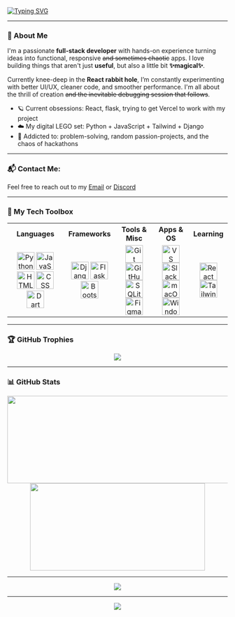 
<a href="https://git.io/typing-svg">
  <img 
    src="https://readme-typing-svg.herokuapp.com?font=DM+sans&weight=800&size=30&duration=2000&pause=300&color=B7C9B0&width=555&lines=hey!!+I'm+Aya+Aladdin+%F0%9F%8F%86;Welcome+to+my+profile+%E2%9C%A8" 
    alt="Typing SVG" 
  />
</a>

---

### 🌸 About Me

I'm a passionate **full-stack developer** with hands-on experience turning ideas into functional, responsive ~~and sometimes chaotic~~ apps. I love building things that aren't just **useful**, but also a little bit **✨magical✨**.

Currently knee-deep in the **React rabbit hole**, I’m constantly experimenting with better UI/UX, cleaner code, and smoother performance.  I'm all about the thrill of creation ~~and the inevitable debugging session that follows~~.

- 🪐 Current obsessions: React, flask, trying to get Vercel to work with my project
- ☁️ My digital LEGO set: Python + JavaScript + Tailwind + Django
- 🎀 Addicted to: problem-solving, random passion-projects, and the chaos of hackathons

---

### 📬 Contact Me:
Feel free to reach out to my [Email](mailto:aya2aladdin@gmail.com) or [Discord](https://discord.gg/ZuUbMaeM)

---

### 🧠 My Tech Toolbox

<table align="center">
  <tr align="center">
    <th>Languages</th>
    <th>Frameworks</th>
    <th>Tools & Misc</th>
    <th>Apps & OS</th>
    <th>Learning</th>
  </tr>
  <tr align="center">
    <td>
      <img src="https://cdn.jsdelivr.net/gh/devicons/devicon/icons/python/python-original.svg" height="40" alt="Python" />
      <img src="https://cdn.jsdelivr.net/gh/devicons/devicon/icons/javascript/javascript-original.svg" height="40" alt="JavaScript" />
      <img src="https://cdn.jsdelivr.net/gh/devicons/devicon/icons/html5/html5-original.svg" height="40" alt="HTML" />
      <img src="https://cdn.jsdelivr.net/gh/devicons/devicon/icons/css3/css3-original.svg" height="40" alt="CSS" />
      <img src="https://cdn.jsdelivr.net/gh/devicons/devicon/icons/dart/dart-original.svg" height="40" alt="Dart" />
    </td>
    <td>
      <img src="https://cdn.jsdelivr.net/gh/devicons/devicon/icons/django/django-plain.svg" height="40" alt="Django" />
      <img src="https://skillicons.dev/icons?i=flask" height="40" alt="Flask" />
      <img src="https://cdn.jsdelivr.net/gh/devicons/devicon/icons/bootstrap/bootstrap-original.svg" height="40" alt="Bootstrap" />
    </td>
    <td>
      <img src="https://cdn.jsdelivr.net/gh/devicons/devicon/icons/git/git-original.svg" height="40" alt="Git" />
      <img src="https://skillicons.dev/icons?i=github" height="40" alt="GitHub" />
      <img src="https://cdn.jsdelivr.net/gh/devicons/devicon/icons/sqlite/sqlite-original.svg" height="40" alt="SQLite" />
      <img src="https://cdn.jsdelivr.net/gh/devicons/devicon/icons/figma/figma-original.svg" height="40" alt="Figma" />
    </td>
    <td>
      <img src="https://cdn.jsdelivr.net/gh/devicons/devicon/icons/vscode/vscode-original.svg" height="40" alt="VS Code" />
      <img src="https://cdn.jsdelivr.net/gh/devicons/devicon/icons/slack/slack-original.svg" height="40" alt="Slack" />
      <img src="https://cdn.jsdelivr.net/gh/devicons/devicon/icons/apple/apple-original.svg" height="40" alt="macOS" />
      <img src="https://cdn.jsdelivr.net/gh/devicons/devicon/icons/windows8/windows8-original.svg" height="40" alt="Windows" />
    </td>
    <td>
      <img src="https://cdn.jsdelivr.net/gh/devicons/devicon/icons/react/react-original.svg" height="40" alt="React" />
      <img src="https://skillicons.dev/icons?i=tailwind" height="40" alt="Tailwind" />
    </td>
  </tr>
</table>

---

### 🏆 GitHub Trophies

<p align="center">
  <img src="https://github-profile-trophy.vercel.app/?username=aya-aladdin&theme=onedark&no-frame=true&column=4&title=Stars,Commits,Repositories,Followers" />
</p>

---

### 📊 GitHub Stats

<p align="center">
  <img width="600" height="200" src="https://github-readme-stats.vercel.app/api?username=aya-aladdin&size_weight=5.0&show_icons=true&theme=vision-friendly-dark">
  <img width="400" height="200" src="https://github-readme-stats.vercel.app/api/top-langs/?username=aya-aladdin&size_weight=0.15&layout=compact&theme=vision-friendly-dark&hide=jupyter%20notebook,cython,css,cuda,cmake,shell,pascal,html,scss">
</p>

---
<p align="center">
      <img src="https://user-badge.committers.top/uae/aya-aladdin.svg">
</p>

---


<p align="center">
  <img src="https://komarev.com/ghpvc/?username=aya-aladdin&label=Profile+Views&color=blueviolet&style=flat-square" />
</p>
